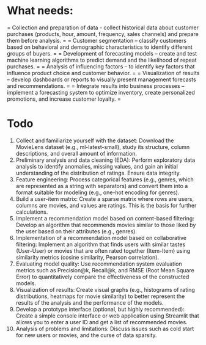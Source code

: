 # What needs:

= Collection and preparation of data - collect historical data about customer purchases (products, hour, amount, frequency, sales channels) and prepare them before analysis. =
= Customer segmentation – classify customers based on behavioral and demographic characteristics to identify different groups of buyers. = 
= Development of forecasting models – create and test machine learning algorithms to predict demand and the likelihood of repeat purchases. =
= Analysis of influencing factors – to identify key factors that influence product choice and customer behavior. = 
= Visualization of results – develop dashboards or reports to visually present management forecasts and recommendations. =
= Integrate results into business processes – implement a forecasting system to optimize inventory, create personalized promotions, and increase customer loyalty. =

# Todo
1. Collect and familiarize yourself with the dataset: Download the MovieLens dataset (e.g., ml-latest-small), study its structure, column descriptions, and overall amount of information.
2. Preliminary analysis and data cleaning (EDA): Perform exploratory data analysis to identify anomalies, missing values, and gain an initial understanding of the distribution of ratings. Ensure data integrity.
3. Feature engineering: Process categorical features (e.g., genres, which are represented as a string with separators) and convert them into a format suitable for modeling (e.g., one-hot encoding for genres).
4. Build a user-item matrix: Create a sparse matrix where rows are users, columns are movies, and values are ratings. This is the basis for further calculations.
5. Implement a recommendation model based on content-based filtering: Develop an algorithm that recommends movies similar to those liked by the user based on their attributes (e.g., genres).
6. Implementation of a recommendation model based on collaborative filtering: Implement an algorithm that finds users with similar tastes (User-User) or movies that are often rated together (Item-Item) using similarity metrics (cosine similarity, Pearson correlation).
7. Evaluating model quality: Use recommendation system evaluation metrics such as Precision@k, Recall@k, and RMSE (Root Mean Square Error) to quantitatively compare the effectiveness of the constructed models.
8. Visualization of results: Create visual graphs (e.g., histograms of rating distributions, heatmaps for movie similarity) to better represent the results of the analysis and the performance of the models.
9. Develop a prototype interface (optional, but highly recommended): Create a simple console interface or web application using Streamlit that allows you to enter a user ID and get a list of recommended movies.
10. Analysis of problems and limitations: Discuss issues such as cold start for new users or movies, and the curse of data sparsity.
